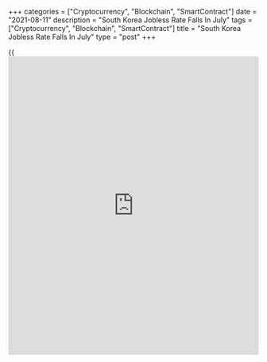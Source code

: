 +++
categories = ["Cryptocurrency", "Blockchain", "SmartContract"]
date = "2021-08-11"
description = "South Korea Jobless Rate Falls In July"
tags = ["Cryptocurrency", "Blockchain", "SmartContract"]
title = "South Korea Jobless Rate Falls In July"
type = "post"
+++

{{<iframe id="large-banner" src="https://www.bounty.group/#slide=19.0" width="100%" height="600" scrolling="no" style="border: 0px solid rgb(216, 221, 230); border-radius: 3px;">}}

South Korea's unemployment rate declined in July, data from Statistics
Korea showed on Wednesday.

The jobless rate fell to a seasonally adjusted 3.3 percent in July from
3.7 percent in June.

In the same month last year, the unemployment rate was 4.1 percent.

On an unadjusted basis, the unemployment rate decreased to 3.2 percent
in July from 3.8 percent in the previous month.

The number of unemployed decreased to 920 million in July from 1.093
million in the preceding month. Compared to a year ago, the figure rose
by 218,000 persons.

The number of employed persons increased by 542,000 year-on-year to
27.648 million in July.

For comments and feedback [contact](https://www.playgroundfx.com/contact/): editorial@rtt[news](https://www.letsplayfx.com/blog/forex-news-website/).com

[Economic News][1]

 **What parts of the world are seeing the best (and worst) economic
performances lately? Click[here][2] to check out our [Econ Scorecard][2]
and find out! See up-to-the-moment [ranking](https://www.playgroundfx.com/blog/crypto-exchange-ranking/)s for the best and worst
performers in [GDP][2], [unemployment rate][3], [inflation][4] and much
more.**

   1. www.rtt[news](https://www.letsplayfx.com/blog/forex-news-website/).com/Content/EconomicNews.aspx
   2. www.rtt[news](https://www.letsplayfx.com/blog/forex-news-website/).com/economic-scorecard/world-rank/GDP/highest-performance.aspx
   3. www.rtt[news](https://www.letsplayfx.com/blog/forex-news-website/).com/economic-scorecard/world-rank/unemployment-rate/lowest-performance.aspx
   4. www.rtt[news](https://www.letsplayfx.com/blog/forex-news-website/).com/economic-scorecard/world-rank/CPI/highest-performance.aspx
